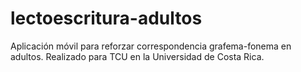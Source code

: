 # lectoescritura-adultos
Aplicación móvil para reforzar correspondencia grafema-fonema en adultos. Realizado para TCU en la Universidad de Costa Rica.
